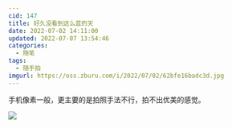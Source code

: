 ```yaml
---
cid: 147
title: 好久没看到这么蓝的天
date: 2022-07-02 14:11:00
updated: 2022-07-07 13:54:46
categories: 
  - 随笔
tags: 
  - 随手拍
imgurl: https://oss.zburu.com/i/2022/07/02/62bfe16badc3d.jpg
---
```



手机像素一般，更主要的是拍照手法不行，拍不出优美的感觉。

![](https://oss.zburu.com/i/2022/07/02/62bfe16badc3d.jpg)